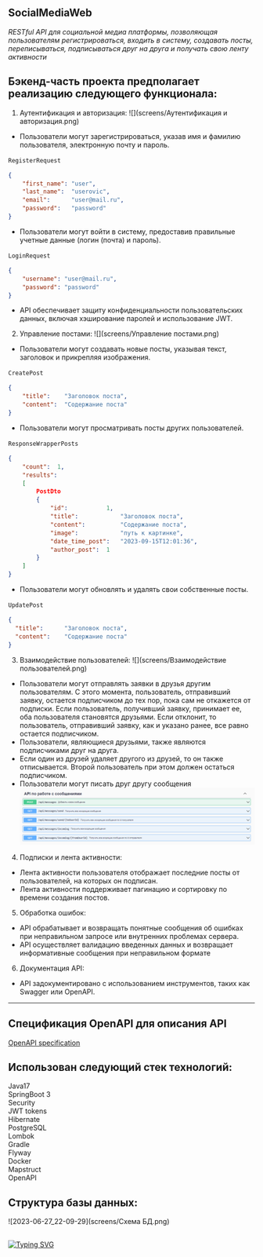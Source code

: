 ## SocialMediaWeb

*RESTful API для социальной медиа платформы, позволяющая пользователям регистрироваться, входить в систему, создавать
посты, переписываться, подписываться друг на друга и получать свою ленту активности*

## Бэкенд-часть проекта предполагает реализацию следующего функционала: ##

1. Аутентификация и авторизация:
   ![](screens/Аутентификация и авторизация.png)

- Пользователи могут зарегистрироваться, указав имя и фамилию пользователя, электронную почту и пароль.

`RegisterRequest`
```json
{
    "first_name": "user",
    "last_name":  "userovic",
    "email":	  "user@mail.ru",
    "password":	  "password"
}
```

- Пользователи могут войти в систему, предоставив правильные учетные данные (логин (почта) и пароль).

`LoginRequest`
```json
{
    "username": "user@mail.ru",
    "password":	"password"
}
```

- API обеспечивает защиту конфиденциальности пользовательских данных, включая хэширование паролей и использование JWT.

2. Управление постами:
   ![](screens/Управление постами.png)

- Пользователи могут создавать новые посты, указывая текст, заголовок и прикрепляя изображения.

`CreatePost`
```json
{
    "title":    "Заголовок поста",
    "content":	"Содержание поста"
}
```

- Пользователи могут просматривать посты других пользователей.

`ResponseWrapperPosts`

```json
{
    "count":  1,
    "results":	
    [
        PostDto
        {
            "id":	        1,
            "title":	        "Заголовок поста",
            "content":	        "Содержание поста",
            "image":	        "путь к картинке",
            "date_time_post":	"2023-09-15T12:01:36",
            "author_post":	1
        }
    ]
}
```

- Пользователи могут обновлять и удалять свои собственные посты.

`UpdatePost`

```json
{
  "title":      "Заголовок поста",
  "content":	"Содержание поста"
}
```

3. Взаимодействие пользователей:
   ![](screens/Взаимодействие пользователей.png)

- Пользователи могут отправлять заявки в друзья другим пользователям. С этого момента, пользователь, отправивший заявку,
  остается подписчиком до тех пор, пока сам не откажется от подписки. Если пользователь, получивший заявку, принимает
  ее, оба пользователя становятся друзьями. Если отклонит, то пользователь, отправивший заявку, как и указано ранее, все
  равно остается подписчиком.
- Пользователи, являющиеся друзьями, также являются подписчиками друг на друга.
- Если один из друзей удаляет другого из друзей, то он также отписывается. Второй пользователь при этом должен остаться
  подписчиком.
- Пользователи могут писать друг другу сообщения
  ![](screens/Сообщения.png)

4. Подписки и лента активности:

- Лента активности пользователя отображает последние посты от пользователей, на которых он подписан.
- Лента активности поддерживает пагинацию и сортировку по времени создания постов.

5. Обработка ошибок:

- API обрабатывает и возвращать понятные сообщения об ошибках при неправильном запросе или внутренних проблемах
  сервера.
- API осуществляет валидацию введенных данных и возвращает информативные сообщения при неправильном формате

6. Документация API:

- API задокументировано с использованием инструментов, таких как Swagger или OpenAPI.

---

## Спецификация OpenAPI для описания API ##

[OpenAPI specification](openapi.yaml "OpenAPI")

## Использован следующий стек технологий: ##

Java17\
SpringBoot 3\
Security\
JWT tokens\
Hibernate\
PostgreSQL\
Lombok\
Gradle\
Flyway\
Docker\
Mapstruct\
OpenAPI

## Структура базы данных: ##

![2023-06-27_22-09-29](screens/Схема БД.png)

##

[![Typing SVG](https://readme-typing-svg.herokuapp.com?color=%2336BCF7&lines=thank+you+for+your+attention)](https://git.io/typing-svg)
